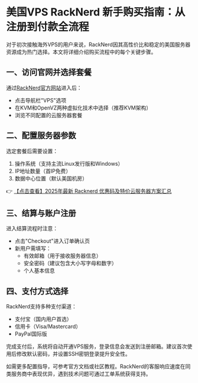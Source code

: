 # 美国VPS RackNerd 新手购买指南：从注册到付款全流程

对于初次接触海外VPS的用户来说，RackNerd因其高性价比和稳定的美国服务器资源成为热门选择。本文将详细介绍购买流程中的每个关键步骤。

## 一、访问官网并选择套餐

通过[RackNerd官方网站](https://bit.ly/Rack_Nerd)进入后：
- 点击导航栏"VPS"选项
- 在KVM和OpenVZ两种虚拟化技术中选择（推荐KVM架构）
- 浏览不同配置的云服务器套餐

## 二、配置服务器参数

选定套餐后需要设置：
1. 操作系统（支持主流Linux发行版和Windows）
2. IP地址数量（首IP免费）
3. 数据中心位置（默认美国机房）

👉 [【点击查看】2025年最新 Racknerd 优惠码及特价云服务器方案汇总](https://bit.ly/Rack_Nerd)

## 三、结算与账户注册

进入结算流程时注意：
- 点击"Checkout"进入订单确认页
- 新用户需填写：
  - 有效邮箱（用于接收服务器信息）
  - 安全密码（建议包含大小写字母和数字）
  - 个人基本信息

## 四、支付方式选择

RackNerd支持多种支付渠道：
- 支付宝（国内用户首选）
- 信用卡（Visa/Mastercard）
- PayPal国际版

完成支付后，系统将自动开通VPS服务，登录信息会发送到注册邮箱。建议首次使用后修改默认密码，并设置SSH密钥登录提升安全性。

如需更多配置指导，可参考官方文档或社区教程。RackNerd的客服响应速度在同类服务商中表现优异，遇到技术问题可通过工单系统获得支持。